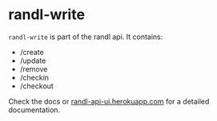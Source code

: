 # randl-write

`randl-write` is part of the randl api. It contains:

- /create
- /update
- /remove
- /checkin
- /checkout

Check the docs or [randl-api-ui.herokuapp.com](http://randl-api-ui.herokuapp.com) for a detailed documentation.